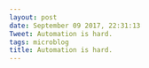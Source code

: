 ```yaml
---
layout: post
date: September 09 2017, 22:31:13
Tweet: Automation is hard.
tags: microblog
title: Automation is hard.
---
```



